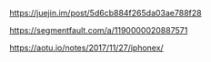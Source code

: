 https://juejin.im/post/5d6cb884f265da03ae788f28


https://segmentfault.com/a/1190000020887571

https://aotu.io/notes/2017/11/27/iphonex/



